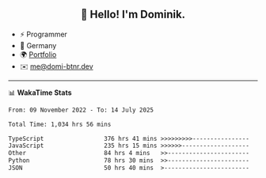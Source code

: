 <h2 align="center">👋 Hello! I'm Dominik.</h2>

- ⚡ Programmer
- 📍 Germany
- 🌍 [Portfolio](https://domi-btnr.dev)
- ✉️ [me@domi-btnr.dev](mailto://me@domi-btnr.dev)

---
📊 **WakaTime Stats**
<!--START_SECTION:waka-->

```txt
From: 09 November 2022 - To: 14 July 2025

Total Time: 1,034 hrs 56 mins

TypeScript                 376 hrs 41 mins >>>>>>>>>----------------   36.40 %
JavaScript                 235 hrs 15 mins >>>>>>-------------------   22.73 %
Other                      84 hrs 4 mins   >>-----------------------   08.12 %
Python                     78 hrs 30 mins  >>-----------------------   07.59 %
JSON                       50 hrs 40 mins  >------------------------   04.90 %
```

<!--END_SECTION:waka-->
